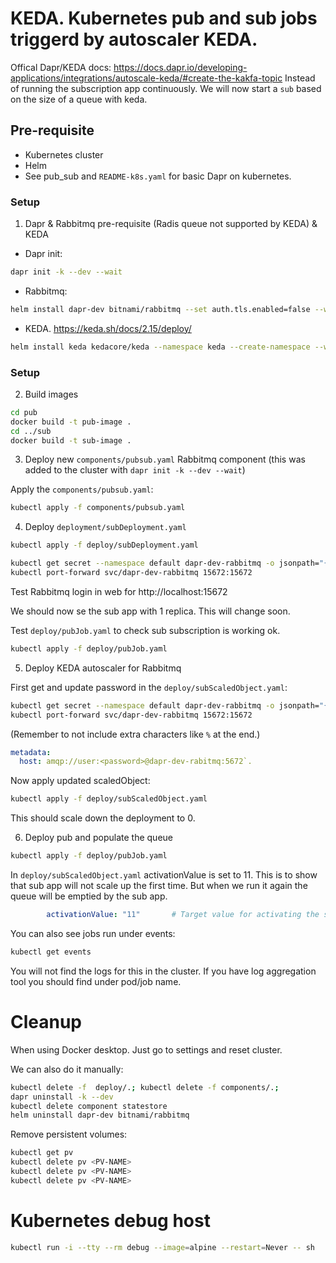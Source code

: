 # KEDA. Kubernetes pub and sub jobs triggerd by autoscaler KEDA.

Offical Dapr/KEDA docs:
https://docs.dapr.io/developing-applications/integrations/autoscale-keda/#create-the-kakfa-topic
Instead of running the subscription app continuously. We will now start a `sub` based on the size of a queue with keda.

## Pre-requisite

* Kubernetes cluster
* Helm
* See pub_sub and `README-k8s.yaml` for basic Dapr on kubernetes.

### Setup

1. Dapr & Rabbitmq pre-requisite (Radis queue not supported by KEDA) & KEDA

* Dapr init:

```sh
dapr init -k --dev --wait
```

* Rabbitmq:

```sh
helm install dapr-dev bitnami/rabbitmq --set auth.tls.enabled=false --wait
```

* KEDA. https://keda.sh/docs/2.15/deploy/

```sh
helm install keda kedacore/keda --namespace keda --create-namespace --wait
```

### Setup

2. Build images

```sh
cd pub
docker build -t pub-image .
cd ../sub
docker build -t sub-image .
```

3. Deploy new `components/pubsub.yaml` Rabbitmq component
   (this was added to the cluster with `dapr init -k --dev --wait`)

Apply the `components/pubsub.yaml`:

```sh
kubectl apply -f components/pubsub.yaml
```

4. Deploy `deployment/subDeployment.yaml`

```sh
kubectl apply -f deploy/subDeployment.yaml
```

```sh
kubectl get secret --namespace default dapr-dev-rabbitmq -o jsonpath="{.data.rabbitmq-password}" | base64 -d
kubectl port-forward svc/dapr-dev-rabbitmq 15672:15672
```

Test Rabbitmq login in web for http://localhost:15672

We should now se the sub app with 1 replica. This will change soon.

Test `deploy/pubJob.yaml` to check sub subscription is working ok.

```sh
kubectl apply -f deploy/pubJob.yaml
```

5. Deploy KEDA autoscaler for Rabbitmq

First get and update password in the `deploy/subScaledObject.yaml`:

```sh
kubectl get secret --namespace default dapr-dev-rabbitmq -o jsonpath="{.data.rabbitmq-password}" | base64 -d
kubectl port-forward svc/dapr-dev-rabbitmq 15672:15672
```

(Remember to not include extra characters like `%` at the end.)

```yaml
metadata:
  host: amqp://user:<password>@dapr-dev-rabitmq:5672`.
```

Now apply updated scaledObject:

```sh
kubectl apply -f deploy/subScaledObject.yaml 
```

This should scale down the deployment to 0.

6. Deploy pub and populate the queue

```sh
kubectl apply -f deploy/pubJob.yaml
```

In `deploy/subScaledObject.yaml` activationValue is set to 11.
This is to show that sub app will not scale up the first time.
But when we run it again the queue will be emptied by the sub app.

```yaml
        activationValue: "11"       # Target value for activating the scaler. Learn more about activation here.(Default: 0, Optional, This value can be a float)
```

You can also see jobs run under events:

```sh
kubectl get events
```

You will not find the logs for this in the cluster. If you have log aggregation tool you should find under pod/job name.

# Cleanup

When using Docker desktop. Just go to settings and reset cluster.

We can also do it manually:

```sh
kubectl delete -f  deploy/.; kubectl delete -f components/.;
dapr uninstall -k --dev
kubectl delete component statestore
helm uninstall dapr-dev bitnami/rabbitmq
```

Remove persistent volumes:

```sh
kubectl get pv
kubectl delete pv <PV-NAME>
kubectl delete pv <PV-NAME>
kubectl delete pv <PV-NAME>
```

# Kubernetes debug host

```sh
kubectl run -i --tty --rm debug --image=alpine --restart=Never -- sh
```
